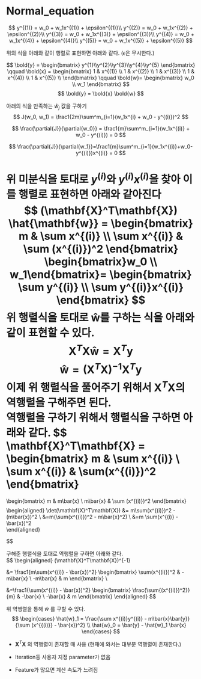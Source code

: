 # Normal_equation

$$
y^{(1)} = w_0 + w_1x^{(1)} + \epsilon^{(1)}\\
y^{(2)} = w_0 + w_1x^{(2)} + \epsilon^{(2)}\\
y^{(3)} = w_0 + w_1x^{(3)} + \epsilon^{(3)}\\
y^{(4)} = w_0 + w_1x^{(4)} + \epsilon^{(4)}\\
y^{(5)} = w_0 + w_1x^{(5)} + \epsilon^{(5)}
$$

위의 식을 아래와 같이 행렬로 표현하면 아래와 같다.
($\epsilon$은 무시한다.)

$$
\bold{y} = 
\begin{bmatrix}
y^{1}\\y^{2}\\y^{3}\\y^{4}\\y^{5}
\end{bmatrix}
\qquad
\bold{x} = 
\begin{bmatrix}
1 & x^{(1)} \\ 1 & x^{(2)} \\ 1 & x^{(3)} \\ 1 & x^{(4)} \\ 1 & x^{(5)} \\
\end{bmatrix}
\qquad
\bold{w}=
\begin{bmatrix}
w_0 \\ w_1
\end{bmatrix}
$$
$$
\bold{y} = \bold{x} \bold{w}
$$

아래의 식을 만족하는 $\hat{w}_j$ 값을 구하기
$$
J(w_0, w_1) = \frac1{2m}\sum^m_{i=1}(w_1x^{i} + w_0 - y^{(i)})^2
$$  

$$
\frac{\partial{J}}{\partial{w_0}} = \frac1{m}\sum^m_{i=1}(w_1x^{(i)} + w_0 - y^{(i)}) = 0
$$  

$$  
\frac{\partial{J}}{\partial{w_1}}=\frac1{m}\sum^m_{i=1}(w_1x^{(i)}+w_0-y^{(i)})x^{(i)} = 0
$$

위 미분식을 토대로 $y^{(i)}$와 $y^{(i)}x^{(i)}$을 찾아 이를 행렬로 표현하면 아래와 같아진다
$$
(\mathbf{X}^T\mathbf{X}) \hat{\mathbf{w}} = 
\begin{bmatrix}
m & \sum x^{(i)} \\
\sum x^{(i)} & \sum (x^{(i)})^2
\end{bmatrix}
\begin{bmatrix}w_0 \\ w_1\end{bmatrix}=
\begin{bmatrix}
\sum y^{(i)} \\
\sum y^{(i)}x^{(i)}
\end{bmatrix}
$$
위 행렬식을 토대로 $\mathbf{\hat{w}}$를 구하는 식을 아래와 같이 표현할 수 있다.
$$
\mathbf{X}^T\mathbf{X} \mathbf{\hat{w}} = \mathbf{X}^T\mathbf{y}
$$
$$
\mathbf{\hat{w}} = (\mathbf{X}^T \mathbf{X})^{-1}\mathbf{X}^T\mathbf{y{}}
$$
이제 위 행렬식을 풀어주기 위해서 $\mathbf{X}^T\mathbf{X}$의 역행렬을 구해주면 된다.  
역행렬을 구하기 위해서 행렬식을 구하면 아래와 같다.
$$
\mathbf{X}^T\mathbf{X} = \begin{bmatrix}
m & \sum x^{(i)} \\
\sum x^{(i)} & \sum(x^{(i)})^2
\end{bmatrix}
=
\begin{bmatrix}
m & m\bar{x} \\
m\bar{x} & \sum (x^{(i)})^2
\end{bmatrix}
$$
$$
\begin{aligned}
\det(\mathbf{X}^T\mathbf{X}) &= m\sum(x^{(i)})^2 - (m\bar{x})^2 \\
&=m(\sum(x^{(i)})^2 - m\bar{x}^2) \\
&=m \sum(x^{(i)} - \bar{x})^2  
\end{aligned}

$$

구해준 행렬식을 토대로 역행렬을 구하면 아래와 같다.  
$$
\begin{aligned}
(\mathbf{X}^T\mathbf{X})^{-1} 

&= \frac1{m\sum(x^{(i)} - \bar{x})^2}
\begin{bmatrix}
\sum(x^{(i)})^2 & -m\bar{x} \\
-m\bar{x} & m
\end{bmatrix} \\

&=\frac1{\sum(x^{(i)} - \bar{x})^2}
\begin{bmatrix}
\frac{\sum{(x^{(i)})^2}}{m} & -\bar{x} \\
-\bar{x} & m
\end{bmatrix}
\end{aligned}
$$

위 역행렬을 통해 $\hat{w}$ 를 구할 수 있다.
$$
\begin{cases}
    \hat{w}_1 = \frac{\sum x^{(i)}y^{(i)} - m\bar{x}\bar{y}}{\sum (x^{{(i)}} - \bar{x})^2} \\
\hat{w}_0 = \bar{y} - \hat{w}_1 \bar{x}
\end{cases}
$$

- $\mathbf{X}^T\mathbf{X}$ 의 역행렬이 존재할 때 사용 (현재에 와서는 대부분 역행렬이 존재한다.)  
  
- Iteration등 사용자 지정 parameter가 없음

- Feature가 많으면 계산 속도가 느려짐